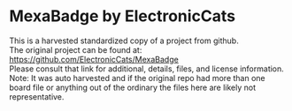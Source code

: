 
# MexaBadge by ElectronicCats  
This is a harvested standardized copy of a project from github.  
The original project can be found at:  
https://github.com/ElectronicCats/MexaBadge  
Please consult that link for additional, details, files, and license information.  
Note: It was auto harvested and if the original repo had more than one board file or anything out of the ordinary the files here are likely not representative.  
    
